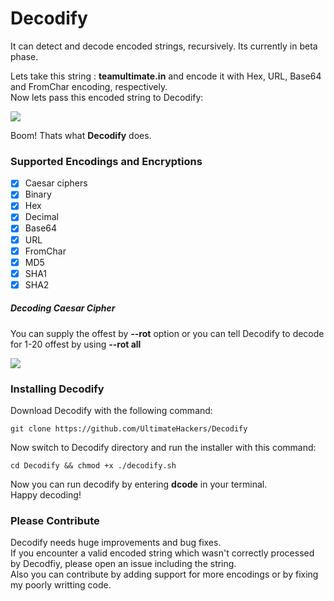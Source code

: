 # Decodify
It can detect and decode encoded strings, recursively. Its currently in beta phase.

Lets take this string : <b>teamultimate.in</b> and encode it with Hex, URL, Base64 and FromChar encoding, respectively.<br>
Now lets pass this encoded string to Decodify:

<img src='https://i.imgur.com/toXdaa1.png' />

Boom! Thats what <b>Decodify</b> does.

### Supported Encodings and Encryptions
- [x] Caesar ciphers
- [x] Binary
- [x] Hex
- [x] Decimal
- [x] Base64
- [x] URL
- [x] FromChar
- [x] MD5
- [x] SHA1
- [x] SHA2

##### Decoding Caesar Cipher
You can supply the offest by <b>--rot</b> option or you can tell Decodify to decode for 1-20 offest by using <b>--rot all</b>

<img src='https://i.imgur.com/uuoTgua.png' />

### Installing Decodify
Download Decodify with the following command:
```
git clone https://github.com/UltimateHackers/Decodify
```
Now switch to Decodify directory and run the installer with this command:
```
cd Decodify && chmod +x ./decodify.sh
```
Now you can run decodify by entering <b>dcode</b> in your terminal.<br>
Happy decoding!

### Please Contribute
Decodify needs huge improvements and bug fixes.<br>
If you encounter a valid encoded string which wasn't correctly processed by Decodfiy, please open an issue including the string.<br>
Also you can contribute by adding support for more encodings or by fixing my poorly writting code.
